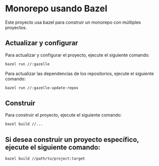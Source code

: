 # Monorepo usando Bazel

Este proyecto usa bazel para construir un monorepo con múltiples proyectos.

## Actualizar y configurar

Para actualizar y configurar el proyecto, ejecute el siguiente comando:

```bash
bazel run //:gazelle
```

Para actualizar las dependencias de los repositorios, ejecute el siguiente comando:

```bash
bazel run //:gazelle-update-repos
```

## Construir

Para construir el proyecto, ejecute el siguiente comando:

```bash
bazel build //...
```


## Si desea construir un proyecto específico, ejecute el siguiente comando:

```bash
bazel build //path/to/project:target
```